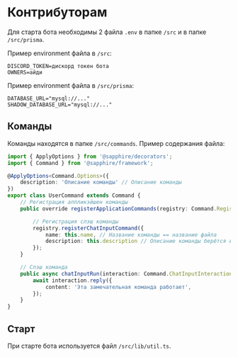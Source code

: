 # Контрибуторам

Для старта бота необходимы 2 файла `.env` в папке `/src` и в папке `/src/prisma`.

Пример environment файла в `/src`:
```env
DISCORD_TOKEN=дискорд токен бота
OWNERS=айди
```

Пример environment файла в `/src/prisma`:
```env
DATABASE_URL="mysql://..."
SHADOW_DATABASE_URL="mysql://..."
```

## Команды

Команды находятся в папке `/src/commands`. Пример содержания файла:

```ts
import { ApplyOptions } from '@sapphire/decorators';
import { Command } from '@sapphire/framework';

@ApplyOptions<Command.Options>({
	description: 'Описание команды' // Описание команды
})
export class UserCommand extends Command {
	// Регистрация аппликэйшен команды
	public override registerApplicationCommands(registry: Command.Registry) {

		// Регистрация слэш команды
		registry.registerChatInputCommand({
			name: this.name, // Название команды == название файла
			description: this.description // Описание команды берётся из ApplyOptions
		});
	}

	// Слэш команда
	public async chatInputRun(interaction: Command.ChatInputInteraction) {
		await interaction.reply({
            content: 'Эта замечательная команда работает',
        });
	}
}
```

## Старт

При старте бота используется файл `/src/lib/util.ts`.